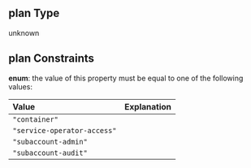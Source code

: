 ## plan Type

unknown

## plan Constraints

**enum**: the value of this property must be equal to one of the following values:

| Value                       | Explanation |
| :-------------------------- | :---------- |
| `"container"`               |             |
| `"service-operator-access"` |             |
| `"subaccount-admin"`        |             |
| `"subaccount-audit"`        |             |
